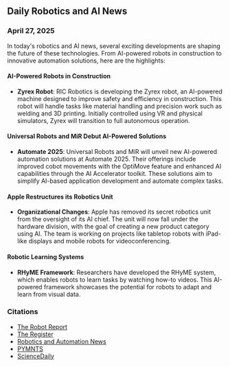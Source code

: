 ## Daily Robotics and AI News

### April 27, 2025

In today's robotics and AI news, several exciting developments are shaping the future of these technologies. From AI-powered robots in construction to innovative automation solutions, here are the highlights:

#### **AI-Powered Robots in Construction**

- **Zyrex Robot**: RIC Robotics is developing the Zyrex robot, an AI-powered machine designed to improve safety and efficiency in construction. This robot will handle tasks like material handling and precision work such as welding and 3D printing. Initially controlled using VR and physical simulators, Zyrex will transition to full autonomous operation.

#### **Universal Robots and MiR Debut AI-Powered Solutions**

- **Automate 2025**: Universal Robots and MiR will unveil new AI-powered automation solutions at Automate 2025. Their offerings include improved cobot movements with the OptiMove feature and enhanced AI capabilities through the AI Accelerator toolkit. These solutions aim to simplify AI-based application development and automate complex tasks.

#### **Apple Restructures its Robotics Unit**

- **Organizational Changes**: Apple has removed its secret robotics unit from the oversight of its AI chief. The unit will now fall under the hardware division, with the goal of creating a new product category using AI. The team is working on projects like tabletop robots with iPad-like displays and mobile robots for videoconferencing.

#### **Robotic Learning Systems**

- **RHyME Framework**: Researchers have developed the RHyME system, which enables robots to learn tasks by watching how-to videos. This AI-powered framework showcases the potential for robots to adapt and learn from visual data.

### Citations

- [The Robot Report](https://www.therobotreport.com/robotics-news/)
- [The Register](https://www.theregister.com/2025/04/26/aipowered_robots_construction/)
- [Robotics and Automation News](https://roboticsandautomationnews.com/2025/04/27/universal-robots-and-mir-to-debut-new-ai-powered-automation-solutions-at-automate-2025/90130/)
- [PYMNTS](https://www.pymnts.com/apple/2025/report-apple-removes-robotics-unit-from-purview-of-ai-chief/)
- [ScienceDaily](https://www.sciencedaily.com/news/computers_math/robotics/)